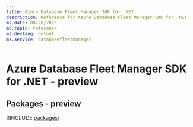 ```yaml
---
title: Azure Database Fleet Manager SDK for .NET
description: Reference for Azure Database Fleet Manager SDK for .NET
ms.date: 08/26/2025
ms.topic: reference
ms.devlang: dotnet
ms.service: databasefleetmanager
---
```

# Azure Database Fleet Manager SDK for .NET - preview
## Packages - preview
[!INCLUDE [packages](database-fleet-manager-index.md)]